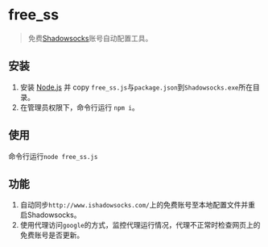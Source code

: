 free_ss
===============

> 免费[Shadowsocks](https://github.com/shadowsocks/shadowsocks-windows/tree/master)账号自动配置工具。

## 安装

1. 安装 [Node.js](https://nodejs.org/) 并 copy `free_ss.js`与`package.json`到`Shadowsocks.exe`所在目录。
1. 在管理员权限下，命令行运行 `npm i`。

## 使用

命令行运行`node free_ss.js`

## 功能
1. 自动同步`http://www.ishadowsocks.com/`上的免费账号至本地配置文件并重启Shadowsocks。
1. 使用代理访问`google`的方式，监控代理运行情况，代理不正常时检查网页上的免费账号是否更新。
